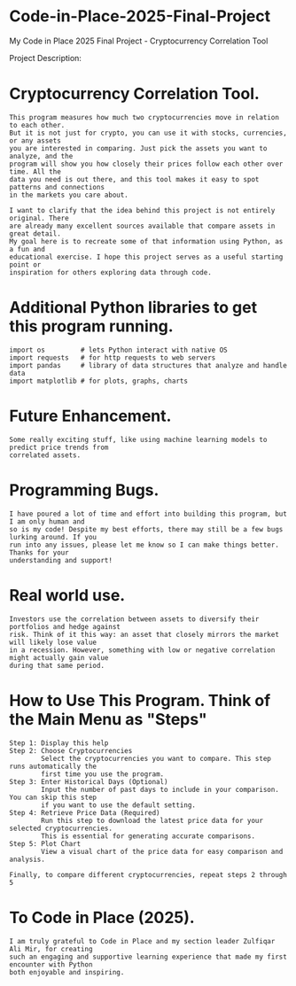# Code-in-Place-2025-Final-Project
My Code in Place 2025 Final Project - Cryptocurrency Correlation Tool

Project Description:

# Cryptocurrency Correlation Tool.
    This program measures how much two cryptocurrencies move in relation to each other.
    But it is not just for crypto, you can use it with stocks, currencies, or any assets
    you are interested in comparing. Just pick the assets you want to analyze, and the
    program will show you how closely their prices follow each other over time. All the
    data you need is out there, and this tool makes it easy to spot patterns and connections
    in the markets you care about.

    I want to clarify that the idea behind this project is not entirely original. There
    are already many excellent sources available that compare assets in great detail.
    My goal here is to recreate some of that information using Python, as a fun and
    educational exercise. I hope this project serves as a useful starting point or
    inspiration for others exploring data through code.

# Additional Python libraries to get this program running.
    import os         # lets Python interact with native OS
    import requests   # for http requests to web servers
    import pandas     # library of data structures that analyze and handle data
    import matplotlib # for plots, graphs, charts

# Future Enhancement.
    Some really exciting stuff, like using machine learning models to predict price trends from
    correlated assets.

# Programming Bugs.
    I have poured a lot of time and effort into building this program, but I am only human and
    so is my code! Despite my best efforts, there may still be a few bugs lurking around. If you
    run into any issues, please let me know so I can make things better. Thanks for your
    understanding and support!

# Real world use.
    Investors use the correlation between assets to diversify their portfolios and hedge against
    risk. Think of it this way: an asset that closely mirrors the market will likely lose value
    in a recession. However, something with low or negative correlation might actually gain value
    during that same period.

# How to Use This Program. Think of the Main Menu as "Steps"

    Step 1: Display this help
    Step 2: Choose Cryptocurrencies
            Select the cryptocurrencies you want to compare. This step runs automatically the
            first time you use the program.
    Step 3: Enter Historical Days (Optional)
            Input the number of past days to include in your comparison. You can skip this step
            if you want to use the default setting.
    Step 4: Retrieve Price Data (Required)
            Run this step to download the latest price data for your selected cryptocurrencies.
            This is essential for generating accurate comparisons.
    Step 5: Plot Chart
            View a visual chart of the price data for easy comparison and analysis.

    Finally, to compare different cryptocurrencies, repeat steps 2 through 5

# To Code in Place (2025).
    I am truly grateful to Code in Place and my section leader Zulfiqar Ali Mir, for creating
    such an engaging and supportive learning experience that made my first encounter with Python
    both enjoyable and inspiring.

